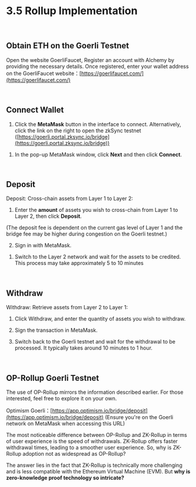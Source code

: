 # 3.5 Rollup Implementation

  <ZksyncSwap />

&nbsp;

## Obtain ETH on the Goerli Testnet

Open the website GoerliFaucet, Register an account with Alchemy by providing the necessary details. Once registered, enter your wallet address on the GoerliFaucet website：[https://goerlifaucet.com/](https://goerlifaucet.com/)

<MdxImg src="https://cdn.myfirst.io/layer2/assets/3.5/3.5.1.1.jpg" width="1131px" alt="GoerliFaucet" />

&nbsp;

## Connect Wallet

1. Click the **MetaMask** button in the interface to connect. Alternatively, click the link on the right to open the zkSync testnet ([https://goerli.portal.zksync.io/bridge](https://goerli.portal.zksync.io/bridge))

<MdxImg src="https://cdn.myfirst.io/layer2/assets/3.5/3.5.2.1.jpg" width="`630px" alt="Connect Wallet" />

1. In the pop-up MetaMask window, click **Next** and then click **Connect**.

<MdxImg src="https://cdn.myfirst.io/layer2/assets/3.5/3.5.2.2.jpg" width="576px" alt="Connect Wallet Next" />

&nbsp;

## Deposit

Deposit: Cross-chain assets from Layer 1 to Layer 2:

1. Enter the **amount** of assets you wish to cross-chain from Layer 1 to Layer 2, then click **Deposit**.

(The deposit fee is dependent on the current gas level of Layer 1 and the bridge fee may be higher during congestion on the Goerli testnet.)

<MdxImg src="https://cdn.myfirst.io/layer2/assets/3.5/3.5.3.1.jpg" width="700px" alt="Deposit" />

2. Sign in with MetaMask.

<MdxImg src="https://cdn.myfirst.io/layer2/assets/3.5/3.5.3.2.jpg" width="525px" alt="Metamask Comfirm" />

1. Switch to the Layer 2 network and wait for the assets to be credited. This process may take approximately 5 to 10 minutes

<MdxImg src="https://cdn.myfirst.io/layer2/assets/3.5/3.5.3.3.jpg" width="325px" alt="Switch Testnet RPC" />

&nbsp;

## Withdraw

Withdraw: Retrieve assets from Layer 2 to Layer 1:

1. Click Withdraw, and enter the quantity of assets you wish to withdraw.

<MdxImg src="https://cdn.myfirst.io/layer2/assets/3.5/3.5.4.1.jpg" width="700px" alt="Withdraw" />

2. Sign the transaction in MetaMask.

<MdxImg src="https://cdn.myfirst.io/layer2/assets/3.5/3.5.4.2.jpg" width="525px" alt="Metamask Comfirm" />

3. Switch back to the Goerli testnet and wait for the withdrawal to be processed. It typically takes around 10 minutes to 1 hour.

&nbsp;

## OP-Rollup Goerli Testnet

The use of OP-Rollup mirrors the information described earlier. For those interested, feel free to explore it on your own.

Optimism Goerli：[https://app.optimism.io/bridge/deposit](https://app.optimism.io/bridge/deposit) (Ensure you're on the Goerli network on MetaMask when accessing this URL)

<MdxImg src="https://cdn.myfirst.io/layer2/assets/3.5/3.5.5.1.jpg" alt="Optimism Testnet" />

The most noticeable difference between OP-Rollup and ZK-Rollup in terms of user experience is the speed of withdrawals. ZK-Rollup offers faster withdrawal times, leading to a smoother user experience. So, why is ZK-Rollup adoption not as widespread as OP-Rollup?

The answer lies in the fact that ZK-Rollup is technically more challenging and is less compatible with the Ethereum Virtual Machine (EVM). But **why is zero-knowledge proof technology so intricate?**

<GithubAvatar owner='lxdao-official' repo='myfirstlayer2-frontend' path='mdx/en/3.5-rollup-implementation.md' />

<EditChapter url='https://github.com/lxdao-official/myfirstlayer2-frontend/blob/main/mdx/en/3.5-rollup-implementation.md' />
